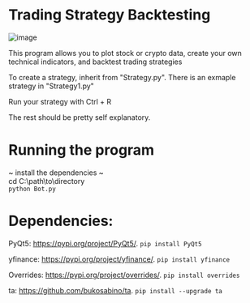 # Trading Strategy Backtesting  
![image](https://user-images.githubusercontent.com/48528737/174193338-97166785-a926-4a0e-97db-77a8403130f3.png)

This program allows you to plot stock or crypto data, create your own technical indicators, and backtest trading strategies

To create a strategy, inherit from "Strategy.py". There is an exmaple strategy in "Strategy1.py"

Run your strategy with Ctrl + R

The rest should be pretty self explanatory.

# Running the program
~ install the dependencies ~   
cd C:\path\to\directory  
`python Bot.py`

# Dependencies: 

PyQt5: https://pypi.org/project/PyQt5/. `pip install PyQt5`

yfinance: https://pypi.org/project/yfinance/.  `pip install yfinance`

Overrides: https://pypi.org/project/overrides/.  `pip install overrides`

ta: https://github.com/bukosabino/ta.  `pip install --upgrade ta`
